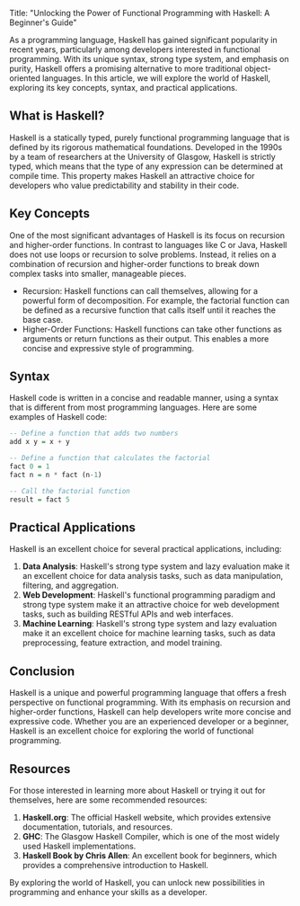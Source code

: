 Title: "Unlocking the Power of Functional Programming with Haskell: A Beginner's Guide"

As a programming language, Haskell has gained significant popularity in recent years, particularly among developers interested in functional programming. With its unique syntax, strong type system, and emphasis on purity, Haskell offers a promising alternative to more traditional object-oriented languages. In this article, we will explore the world of Haskell, exploring its key concepts, syntax, and practical applications.

What is Haskell?
----------------

Haskell is a statically typed, purely functional programming language that is defined by its rigorous mathematical foundations. Developed in the 1990s by a team of researchers at the University of Glasgow, Haskell is strictly typed, which means that the type of any expression can be determined at compile time. This property makes Haskell an attractive choice for developers who value predictability and stability in their code.

Key Concepts
-------------

One of the most significant advantages of Haskell is its focus on recursion and higher-order functions. In contrast to languages like C or Java, Haskell does not use loops or recursion to solve problems. Instead, it relies on a combination of recursion and higher-order functions to break down complex tasks into smaller, manageable pieces.

* Recursion: Haskell functions can call themselves, allowing for a powerful form of decomposition. For example, the factorial function can be defined as a recursive function that calls itself until it reaches the base case.
* Higher-Order Functions: Haskell functions can take other functions as arguments or return functions as their output. This enables a more concise and expressive style of programming.

Syntax
------

Haskell code is written in a concise and readable manner, using a syntax that is different from most programming languages. Here are some examples of Haskell code:

```haskell
-- Define a function that adds two numbers
add x y = x + y

-- Define a function that calculates the factorial
fact 0 = 1
fact n = n * fact (n-1)

-- Call the factorial function
result = fact 5
```

Practical Applications
----------------------

Haskell is an excellent choice for several practical applications, including:

1.  **Data Analysis**: Haskell's strong type system and lazy evaluation make it an excellent choice for data analysis tasks, such as data manipulation, filtering, and aggregation.
2.  **Web Development**: Haskell's functional programming paradigm and strong type system make it an attractive choice for web development tasks, such as building RESTful APIs and web interfaces.
3.  **Machine Learning**: Haskell's strong type system and lazy evaluation make it an excellent choice for machine learning tasks, such as data preprocessing, feature extraction, and model training.

Conclusion
----------

Haskell is a unique and powerful programming language that offers a fresh perspective on functional programming. With its emphasis on recursion and higher-order functions, Haskell can help developers write more concise and expressive code. Whether you are an experienced developer or a beginner, Haskell is an excellent choice for exploring the world of functional programming.

Resources
----------

For those interested in learning more about Haskell or trying it out for themselves, here are some recommended resources:

1.  **Haskell.org**: The official Haskell website, which provides extensive documentation, tutorials, and resources.
2.  **GHC**: The Glasgow Haskell Compiler, which is one of the most widely used Haskell implementations.
3.  **Haskell Book by Chris Allen**: An excellent book for beginners, which provides a comprehensive introduction to Haskell.

By exploring the world of Haskell, you can unlock new possibilities in programming and enhance your skills as a developer.